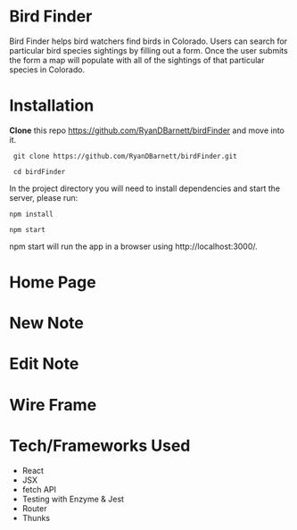 # Bird Finder

Bird Finder helps bird watchers find birds in Colorado. Users can search for particular bird species sightings by filling out a form. Once the user submits the form a map will populate with all of the sightings of that particular species in Colorado.

# Installation

**Clone** this repo https://github.com/RyanDBarnett/birdFinder and move into it.

``` git clone https://github.com/RyanDBarnett/birdFinder.git```

``` cd birdFinder```

In the project directory you will need to install dependencies and start the server, please run:

```npm install```

```npm start```

npm start will run the app in a browser using http://localhost:3000/. 

# Home Page

# New Note

# Edit Note

# Wire Frame

# Tech/Frameworks Used

* React
* JSX
* fetch API
* Testing with Enzyme & Jest
* Router
* Thunks 
